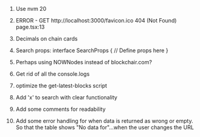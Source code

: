 1. Use nvm 20 

2. ERROR - GET http://localhost:3000/favicon.ico 404 (Not Found)
page.tsx:13 

3. Decimals on chain cards

4. Search props: interface SearchProps {
  // Define props here
}

5. Perhaps using NOWNodes instead of blockchair.com?
6. Get rid of all the console.logs
7. optimize the get-latest-blocks script
8. Add 'x' to search with clear functionality
9. Add some comments for readability
10. Add some error handling for when data is returned as wrong or empty. So that the table shows "No data for"...when the user changes the URL